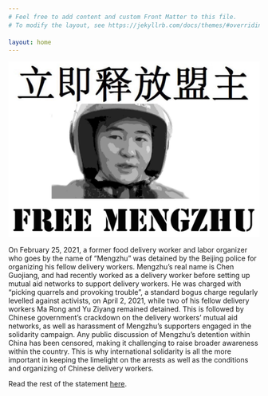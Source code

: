 ```yaml
---
# Feel free to add content and custom Front Matter to this file.
# To modify the layout, see https://jekyllrb.com/docs/themes/#overriding-theme-defaults

layout: home
---
```

![My helpful screenshot](/assets/fmz_im.jpeg)

On February 25, 2021, a former food delivery worker and labor organizer who goes by the name of “Mengzhu” was detained by the Beijing police for organizing his fellow delivery workers. Mengzhu’s real name is Chen Guojiang, and had recently worked as a delivery worker before setting up mutual aid networks to support delivery workers. He was charged with “picking quarrels and provoking trouble”, a standard bogus charge regularly levelled against activists, on April 2, 2021, while two of his fellow delivery workers Ma Rong and Yu Ziyang remained detained. This is followed by Chinese government’s crackdown on the delivery workers’ mutual aid networks, as well as harassment of Mengzhu’s supporters engaged in the solidarity campaign. Any public discussion of Mengzhu’s detention within China has been censored, making it challenging to raise broader awareness within the country. This is why international solidarity is all the more important in keeping the limelight on the arrests as well as the conditions and organizing of Chinese delivery workers. 

Read the rest of the statement [here](/mengzhu/2021/05/01/supportmengzhu.html).




